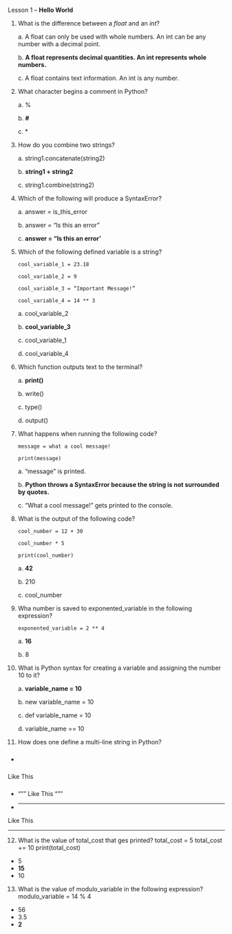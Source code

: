 Lesson 1 – **Hello World**

1.	What is the difference between a *float* and an *int*?

    a. A float can only be used with whole numbers. An int can be any number with a decimal point.
  
    b. **A float represents decimal quantities. An int represents whole numbers.**
  
    c. A float contains text information. An int is any number.

2.	What character begins a comment in Python?

    a.	%

    b.  **#**
	
    c.  *

3.	How do you combine two strings?

	a.	string1.concatenate(string2)

	b.	**string1 + string2**

	c.	string1.combine(string2)

4.	Which of the following will produce a SyntaxError?

	a.	answer = is_this_error
	
	b.	answer = “Is this an error”
	
	c.	**answer = “Is this an error’**

5.	Which of the following defined variable is a string?

		cool_variable_1 = 23.18
	
		cool_variable_2 = 9
	
		cool_variable_3 = “Important Message!”
	
		cool_variable_4 = 14 ** 3
	
	a.	cool_variable_2
	
	b.	**cool_variable_3**
	
	c.	cool_variable_1
	
	d.	cool_variable_4

6.	Which function outputs text to the terminal?

	a.	**print()**
	
	b.	write()
	
	c.	type()
	
	d.	output()

7.	What happens when running the following code?

		message = what a cool message!

		print(message)
		
	a.	“message” is printed.
	
	b.	**Python throws a SyntaxError because the string is not surrounded by quotes.**
	
	c.	“What a cool message!” gets printed to the console.

8.	What is the output of the following code?

		cool_number = 12 + 30
		
		cool_number * 5

		print(cool_number)
		
	a.	**42**

	b.	210
	
	c.	cool_number

9.	Wha number is saved to exponented_variable in the following expression?

		exponented_variable = 2 ** 4
		
	a.	**16**
	
	b.	8

10.	What is Python syntax for creating a variable and assigning the number 10 to it?

	a.	**variable_name = 10**

	b.	new variable_name = 10

	c.	def variable_name = 10

	d.	variable_name == 10

11.	How does one define a multi-line string in Python?
-	###
Like
This
###
-	“””
Like
This
“””
-	***
Like
This
***

12.	What is the value of total_cost that ges printed?
total_cost = 5
total_cost += 10
print(total_cost)
-	5
-	**15**
-	10

13.	What is the value of modulo_variable in the following expression?
modulo_variable = 14 % 4
-	56
-	3.5
-	**2**
